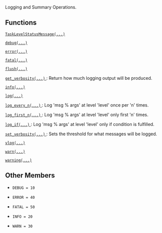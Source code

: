 Logging and Summary Operations.



## Functions
[ `TaskLevelStatusMessage(...)` ](https://tensorflow.google.cn/api_docs/python/tf/compat/v1/logging/TaskLevelStatusMessage)

[ `debug(...)` ](https://tensorflow.google.cn/api_docs/python/tf/compat/v1/logging/debug)

[ `error(...)` ](https://tensorflow.google.cn/api_docs/python/tf/compat/v1/logging/error)

[ `fatal(...)` ](https://tensorflow.google.cn/api_docs/python/tf/compat/v1/logging/fatal)

[ `flush(...)` ](https://tensorflow.google.cn/api_docs/python/tf/compat/v1/logging/flush)

[ `get_verbosity(...)` ](https://tensorflow.google.cn/api_docs/python/tf/compat/v1/logging/get_verbosity): Return how much logging output will be produced.

[ `info(...)` ](https://tensorflow.google.cn/api_docs/python/tf/compat/v1/logging/info)

[ `log(...)` ](https://tensorflow.google.cn/api_docs/python/tf/compat/v1/logging/log)

[ `log_every_n(...)` ](https://tensorflow.google.cn/api_docs/python/tf/compat/v1/logging/log_every_n): Log 'msg % args' at level 'level' once per 'n' times.

[ `log_first_n(...)` ](https://tensorflow.google.cn/api_docs/python/tf/compat/v1/logging/log_first_n): Log 'msg % args' at level 'level' only first 'n' times.

[ `log_if(...)` ](https://tensorflow.google.cn/api_docs/python/tf/compat/v1/logging/log_if): Log 'msg % args' at level 'level' only if condition is fulfilled.

[ `set_verbosity(...)` ](https://tensorflow.google.cn/api_docs/python/tf/compat/v1/logging/set_verbosity): Sets the threshold for what messages will be logged.

[ `vlog(...)` ](https://tensorflow.google.cn/api_docs/python/tf/compat/v1/logging/vlog)

[ `warn(...)` ](https://tensorflow.google.cn/api_docs/python/tf/compat/v1/logging/warn)

[ `warning(...)` ](https://tensorflow.google.cn/api_docs/python/tf/compat/v1/logging/warning)



## Other Members

-  `DEBUG = 10`  []()

-  `ERROR = 40`  []()

-  `FATAL = 50`  []()

-  `INFO = 20`  []()

-  `WARN = 30`  []()

